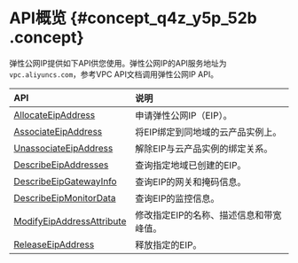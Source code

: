 # API概览 {#concept_q4z_y5p_52b .concept}

弹性公网IP提供如下API供您使用。弹性公网IP的API服务地址为`vpc.aliyuncs.com`，参考VPC API文档调用弹性公网IP API。

|API|说明|
|:--|:-|
|[AllocateEipAddress](../../../../cn.zh-CN/API参考/弹性公网IP/AllocateEipAddress.md#)|申请弹性公网IP（EIP）。|
|[AssociateEipAddress](../../../../cn.zh-CN/API参考/弹性公网IP/AssociateEipAddress.md#)|将EIP绑定到同地域的云产品实例上。|
|[UnassociateEipAddress](../../../../cn.zh-CN/API参考/弹性公网IP/UnassociateEipAddress.md#)|解除EIP与云产品实例的绑定关系。|
|[DescribeEipAddresses](../../../../cn.zh-CN/API参考/弹性公网IP/DescribeEipAddresses.md#)|查询指定地域已创建的EIP。|
|[DescribeEipGatewayInfo](../../../../cn.zh-CN/API参考/弹性公网IP/DescribeEipGatewayInfo.md#)|查询EIP的网关和掩码信息。|
|[DescribeEipMonitorData](../../../../cn.zh-CN/API参考/弹性公网IP/DescribeEipMonitorData.md#)|查询EIP的监控信息。|
|[ModifyEipAddressAttribute](../../../../cn.zh-CN/API参考/弹性公网IP/ModifyEipAddressAttribute.md#)|修改指定EIP的名称、描述信息和带宽峰值。|
|[ReleaseEipAddress](../../../../cn.zh-CN/API参考/弹性公网IP/ReleaseEipAddress.md#)|释放指定的EIP。|

